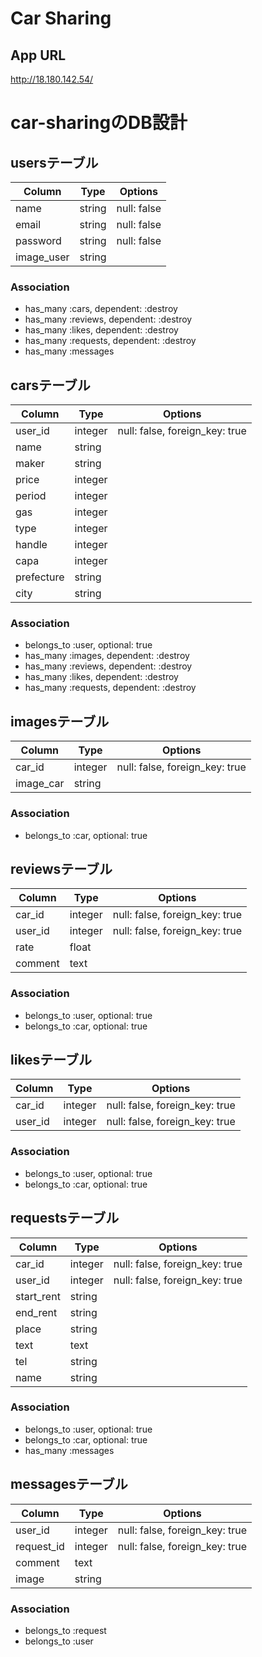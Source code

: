 # Car Sharing

## App URL
http://18.180.142.54/

# car-sharingのDB設計

## usersテーブル
|Column|Type|Options|
|------|----|-------|
|name|string|null: false|
|email|string|null: false|
|password|string|null: false|
|image_user|string||
### Association
- has_many :cars, dependent: :destroy
- has_many :reviews, dependent: :destroy
- has_many :likes, dependent: :destroy
- has_many :requests, dependent: :destroy
- has_many :messages

## carsテーブル
|Column|Type|Options|
|------|----|-------|
|user_id|integer|null: false, foreign_key: true|
|name|string||
|maker|string||
|price|integer||
|period|integer||
|gas|integer||
|type|integer||
|handle|integer||
|capa|integer||
|prefecture|string||
|city|string||
### Association
- belongs_to :user, optional: true
- has_many :images, dependent: :destroy
- has_many :reviews, dependent: :destroy
- has_many :likes, dependent: :destroy
- has_many :requests, dependent: :destroy

## imagesテーブル
|Column|Type|Options|
|------|----|-------|
|car_id|integer|null: false, foreign_key: true|
|image_car|string||
### Association
- belongs_to :car, optional: true

## reviewsテーブル
|Column|Type|Options|
|------|----|-------|
|car_id|integer|null: false, foreign_key: true|
|user_id|integer|null: false, foreign_key: true|
|rate|float||
|comment|text||
### Association
- belongs_to :user, optional: true
- belongs_to :car, optional: true

## likesテーブル
|Column|Type|Options|
|------|----|-------|
|car_id|integer|null: false, foreign_key: true|
|user_id|integer|null: false, foreign_key: true|
### Association
- belongs_to :user, optional: true
- belongs_to :car, optional: true

## requestsテーブル
|Column|Type|Options|
|------|----|-------|
|car_id|integer|null: false, foreign_key: true|
|user_id|integer|null: false, foreign_key: true|
|start_rent|string||
|end_rent|string||
|place|string||
|text|text||
|tel|string||
|name|string||
### Association
- belongs_to :user, optional: true
- belongs_to :car, optional: true
- has_many :messages

## messagesテーブル
|Column|Type|Options|
|------|----|-------|
|user_id|integer|null: false, foreign_key: true|
|request_id|integer|null: false, foreign_key: true|
|comment|text||
|image|string||
### Association
- belongs_to :request
- belongs_to :user